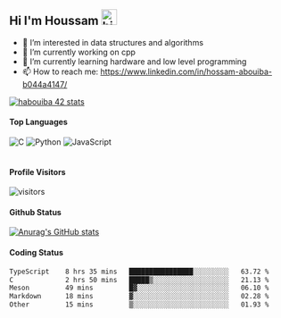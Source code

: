 ## Hi I'm Houssam <img src="https://user-images.githubusercontent.com/1303154/88677602-1635ba80-d120-11ea-84d8-d263ba5fc3c0.gif" width="28px" alt="hi">

- 👀 I’m interested in data structures and algorithms
- 🔭 I’m currently working on cpp
- 🌱 I’m currently learning hardware and low level programming
- 📫 How to reach me: https://www.linkedin.com/in/hossam-abouiba-b044a4147/

[![habouiba 42 stats](https://badge.mediaplus.ma/greenbinary/habouiba)](https://github.com/oakoudad/badge42)

#### Top Languages

![C](https://img.shields.io/badge/c-%2300599C.svg?style=for-the-badge&logo=c&logoColor=white)
![Python](https://img.shields.io/badge/python-%2314354C.svg?style=for-the-badge&logo=python&logoColor=white)
![JavaScript](https://img.shields.io/badge/javascript-%23323330.svg?style=for-the-badge&logo=javascript&logoColor=%23F7DF1E)
<br />
<br />
#### Profile Visitors
![visitors](https://visitor-badge.glitch.me/badge?page_id=project-HOSSAM.project-HOSSAM)

#### Github Status
[![Anurag's GitHub stats](https://github-readme-stats.vercel.app/api?username=0xPride&theme=tokyonight)](https://github.com/anuraghazra/github-readme-stats)

#### Coding Status
<!--START_SECTION:waka-->

```txt
TypeScript    8 hrs 35 mins   ████████████████░░░░░░░░░   63.72 %
C             2 hrs 50 mins   █████▒░░░░░░░░░░░░░░░░░░░   21.13 %
Meson         49 mins         █▓░░░░░░░░░░░░░░░░░░░░░░░   06.10 %
Markdown      18 mins         ▓░░░░░░░░░░░░░░░░░░░░░░░░   02.28 %
Other         15 mins         ▒░░░░░░░░░░░░░░░░░░░░░░░░   01.93 %
```

<!--END_SECTION:waka-->
